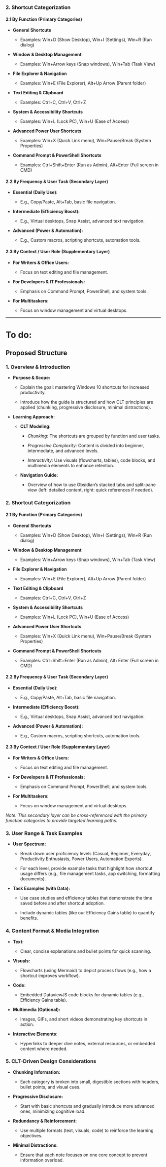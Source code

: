 ### **2. Shortcut Categorization**

#### **2.1 By Function (Primary Categories)**

- **General Shortcuts**
    
    - Examples: Win+D (Show Desktop), Win+I (Settings), Win+R (Run dialog)
        
- **Window & Desktop Management**
    
    - Examples: Win+Arrow keys (Snap windows), Win+Tab (Task View)
        
- **File Explorer & Navigation**
    
    - Examples: Win+E (File Explorer), Alt+Up Arrow (Parent folder)
        
- **Text Editing & Clipboard**
    
    - Examples: Ctrl+C, Ctrl+V, Ctrl+Z
        
- **System & Accessibility Shortcuts**
    
    - Examples: Win+L (Lock PC), Win+U (Ease of Access)
        
- **Advanced Power User Shortcuts**
    
    - Examples: Win+X (Quick Link menu), Win+Pause/Break (System Properties)
        
- **Command Prompt & PowerShell Shortcuts**
    
    - Examples: Ctrl+Shift+Enter (Run as Admin), Alt+Enter (Full screen in CMD)
        

#### **2.2 By Frequency & User Task (Secondary Layer)**

- **Essential (Daily Use):**
    
    - E.g., Copy/Paste, Alt+Tab, basic file navigation.
        
- **Intermediate (Efficiency Boost):**
    
    - E.g., Virtual desktops, Snap Assist, advanced text navigation.
        
- **Advanced (Power & Automation):**
    
    - E.g., Custom macros, scripting shortcuts, automation tools.
        

#### **2.3 By Context / User Role (Supplementary Layer)**

- **For Writers & Office Users:**
    
    - Focus on text editing and file management.
        
- **For Developers & IT Professionals:**
    
    - Emphasis on Command Prompt, PowerShell, and system tools.
        
- **For Multitaskers:**
    
    - Focus on window management and virtual desktops.
---

# To do:

## **Proposed Structure**

### **1. Overview & Introduction**

- **Purpose & Scope:**
    
    - Explain the goal: mastering Windows 10 shortcuts for increased productivity.
        
    - Introduce how the guide is structured and how CLT principles are applied (chunking, progressive disclosure, minimal distractions).
        
- **Learning Approach:**
    
    - **CLT Modeling:**
        
        - _Chunking_: The shortcuts are grouped by function and user tasks.
            
        - _Progressive Complexity_: Content is divided into beginner, intermediate, and advanced levels.
            
        - _Interactivity_: Use visuals (flowcharts, tables), code blocks, and multimedia elements to enhance retention.
            
    - **Navigation Guide:**
        
        - Overview of how to use Obsidian’s stacked tabs and split-pane view (left: detailed content, right: quick references if needed).
            

### **2. Shortcut Categorization**

#### **2.1 By Function (Primary Categories)**

- **General Shortcuts**
    
    - Examples: Win+D (Show Desktop), Win+I (Settings), Win+R (Run dialog)
        
- **Window & Desktop Management**
    
    - Examples: Win+Arrow keys (Snap windows), Win+Tab (Task View)
        
- **File Explorer & Navigation**
    
    - Examples: Win+E (File Explorer), Alt+Up Arrow (Parent folder)
        
- **Text Editing & Clipboard**
    
    - Examples: Ctrl+C, Ctrl+V, Ctrl+Z
        
- **System & Accessibility Shortcuts**
    
    - Examples: Win+L (Lock PC), Win+U (Ease of Access)
        
- **Advanced Power User Shortcuts**
    
    - Examples: Win+X (Quick Link menu), Win+Pause/Break (System Properties)
        
- **Command Prompt & PowerShell Shortcuts**
    
    - Examples: Ctrl+Shift+Enter (Run as Admin), Alt+Enter (Full screen in CMD)
        

#### **2.2 By Frequency & User Task (Secondary Layer)**

- **Essential (Daily Use):**
    
    - E.g., Copy/Paste, Alt+Tab, basic file navigation.
        
- **Intermediate (Efficiency Boost):**
    
    - E.g., Virtual desktops, Snap Assist, advanced text navigation.
        
- **Advanced (Power & Automation):**
    
    - E.g., Custom macros, scripting shortcuts, automation tools.
        

#### **2.3 By Context / User Role (Supplementary Layer)**

- **For Writers & Office Users:**
    
    - Focus on text editing and file management.
        
- **For Developers & IT Professionals:**
    
    - Emphasis on Command Prompt, PowerShell, and system tools.
        
- **For Multitaskers:**
    
    - Focus on window management and virtual desktops.
        

_Note: This secondary layer can be cross-referenced with the primary function categories to provide targeted learning paths._

### **3. User Range & Task Examples**

- **User Spectrum:**
    
    - Break down user proficiency levels (Casual, Beginner, Everyday, Productivity Enthusiasts, Power Users, Automation Experts).
        
    - For each level, provide example tasks that highlight how shortcut usage differs (e.g., file management tasks, app switching, formatting documents).
        
- **Task Examples (with Data):**
    
    - Use case studies and efficiency tables that demonstrate the time saved before and after shortcut adoption.
        
    - Include dynamic tables (like our Efficiency Gains table) to quantify benefits.
        

### **4. Content Format & Media Integration**

- **Text:**
    
    - Clear, concise explanations and bullet points for quick scanning.
        
- **Visuals:**
    
    - Flowcharts (using Mermaid) to depict process flows (e.g., how a shortcut improves workflow).
        
- **Code:**
    
    - Embedded DataviewJS code blocks for dynamic tables (e.g., Efficiency Gains table).
        
- **Multimedia (Optional):**
    
    - Images, GIFs, and short videos demonstrating key shortcuts in action.
        
- **Interactive Elements:**
    
    - Hyperlinks to deeper dive notes, external resources, or embedded content where needed.
        

### **5. CLT-Driven Design Considerations**

- **Chunking Information:**
    
    - Each category is broken into small, digestible sections with headers, bullet points, and visual cues.
        
- **Progressive Disclosure:**
    
    - Start with basic shortcuts and gradually introduce more advanced ones, minimizing cognitive load.
        
- **Redundancy & Reinforcement:**
    
    - Use multiple formats (text, visuals, code) to reinforce the learning objectives.
        
- **Minimal Distractions:**
    
    - Ensure that each note focuses on one core concept to prevent information overload.
